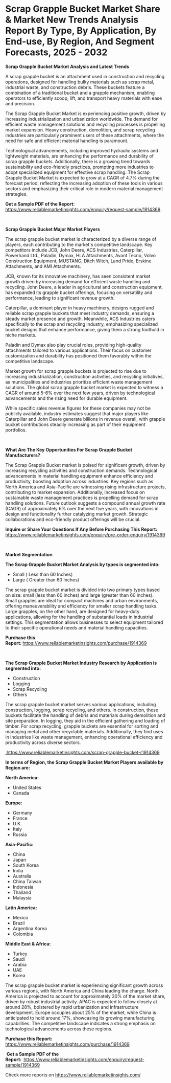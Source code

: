 <p><h1>Scrap Grapple Bucket Market Share & Market New Trends Analysis Report By Type, By Application, By End-use, By Region, And Segment Forecasts, 2025 - 2032</h1></p><p><strong>Scrap Grapple Bucket Market Analysis and Latest Trends</strong></p>
<p><p>A scrap grapple bucket is an attachment used in construction and recycling operations, designed for handling bulky materials such as scrap metal, industrial waste, and construction debris. These buckets feature a combination of a traditional bucket and a grapple mechanism, enabling operators to efficiently scoop, lift, and transport heavy materials with ease and precision. </p><p>The Scrap Grapple Bucket Market is experiencing positive growth, driven by increasing industrialization and urbanization worldwide. The demand for efficient waste management solutions and recycling processes is propelling market expansion. Heavy construction, demolition, and scrap recycling industries are particularly prominent users of these attachments, where the need for safe and efficient material handling is paramount. </p><p>Technological advancements, including improved hydraulic systems and lightweight materials, are enhancing the performance and durability of scrap grapple buckets. Additionally, there is a growing trend towards sustainability and eco-friendly practices, prompting more industries to adopt specialized equipment for effective scrap handling. The Scrap Grapple Bucket Market is expected to grow at a CAGR of 4.7% during the forecast period, reflecting the increasing adoption of these tools in various sectors and emphasizing their critical role in modern material management strategies.</p></p>
<p><strong>Get a Sample PDF of the Report:&nbsp;</strong> <a href="https://www.reliablemarketinsights.com/enquiry/request-sample/1914369?utm_campaign=2580&utm_medium=2&utm_source=Github&utm_content=ia&utm_term=20022025&utm_id=scrap-grapple-bucket">https://www.reliablemarketinsights.com/enquiry/request-sample/1914369</a></p>
<p>&nbsp;</p>
<p><strong>Scrap Grapple Bucket Major Market Players</strong></p>
<p><p>The scrap grapple bucket market is characterized by a diverse range of players, each contributing to the market's competitive landscape. Key competitors include JCB, John Deere, ACS Industries, Caterpillar, Powerhand Ltd., Paladin, Dymax, HLA Attachments, Avant Tecno, Volvo Construction Equipment, MUSTANG, Ditch Witch, Land Pride, Erskine Attachments, and AMI Attachments.</p><p>JCB, known for its innovative machinery, has seen consistent market growth driven by increasing demand for efficient waste handling and recycling. John Deere, a leader in agricultural and construction equipment, has expanded its grapple bucket offerings, focusing on versatility and performance, leading to significant revenue growth.</p><p>Caterpillar, a dominant player in heavy machinery, designs rugged and reliable scrap grapple buckets that meet industry demands, ensuring a steady market presence and growth. Meanwhile, ACS Industries caters specifically to the scrap and recycling industry, emphasizing specialized bucket designs that enhance performance, giving them a strong foothold in niche markets.</p><p>Paladin and Dymax also play crucial roles, providing high-quality attachments tailored to various applications. Their focus on customer customization and durability has positioned them favorably within the competitive landscape.</p><p>Market growth for scrap grapple buckets is projected to rise due to increasing industrialization, construction activities, and recycling initiatives, as municipalities and industries prioritize efficient waste management solutions. The global scrap grapple bucket market is expected to witness a CAGR of around 5-6% over the next few years, driven by technological advancements and the rising need for durable equipment.</p><p>While specific sales revenue figures for these companies may not be publicly available, industry estimates suggest that major players like Caterpillar and John Deere generate billions in revenue overall, with grapple bucket contributions steadily increasing as part of their equipment portfolios.</p></p>
<p>&nbsp;</p>
<p><strong>What Are The Key Opportunities For Scrap Grapple Bucket Manufacturers?</strong></p>
<p><p>The Scrap Grapple Bucket market is poised for significant growth, driven by increasing recycling activities and construction demands. Technological advancements in material handling equipment enhance efficiency and productivity, boosting adoption across industries. Key regions such as North America and Asia-Pacific are witnessing rising infrastructure projects, contributing to market expansion. Additionally, increased focus on sustainable waste management practices is propelling demand for scrap handling solutions. Future outlook suggests a compound annual growth rate (CAGR) of approximately 6% over the next five years, with innovations in design and functionality further catalyzing market growth. Strategic collaborations and eco-friendly product offerings will be crucial.</p></p>
<p><strong>Inquire or Share Your Questions If Any Before Purchasing This Report:</strong> <a href="https://www.reliablemarketinsights.com/enquiry/pre-order-enquiry/1914369?utm_campaign=2580&utm_medium=2&utm_source=Github&utm_content=ia&utm_term=20022025&utm_id=scrap-grapple-bucket">https://www.reliablemarketinsights.com/enquiry/pre-order-enquiry/1914369</a></p>
<p>&nbsp;</p>
<p><strong>Market Segmentation</strong></p>
<p><strong>The Scrap Grapple Bucket Market Analysis by types is segmented into:</strong></p>
<p><ul><li>Small ( Less than 60 Inches)</li><li>Large ( Greater than 60 Inches)</li></ul></p>
<p><p>The scrap grapple bucket market is divided into two primary types based on size: small (less than 60 inches) and large (greater than 60 inches). Small grapples are ideal for compact machines and urban environments, offering maneuverability and efficiency for smaller scrap handling tasks. Large grapples, on the other hand, are designed for heavy-duty applications, allowing for the handling of substantial loads in industrial settings. This segmentation allows businesses to select equipment tailored to their specific operational needs and material handling capacities.</p></p>
<p><strong>Purchase this Report:&nbsp;</strong><a href="https://www.reliablemarketinsights.com/purchase/1914369?utm_campaign=2580&utm_medium=2&utm_source=Github&utm_content=ia&utm_term=20022025&utm_id=scrap-grapple-bucket">https://www.reliablemarketinsights.com/purchase/1914369</a></p>
<p>&nbsp;</p>
<p><strong>The Scrap Grapple Bucket Market Industry Research by Application is segmented into:</strong></p>
<p><ul><li>Construction</li><li>Logging</li><li>Scrap Recycling</li><li>Others</li></ul></p>
<p><p>The scrap grapple bucket market serves various applications, including construction, logging, scrap recycling, and others. In construction, these buckets facilitate the handling of debris and materials during demolition and site preparation. In logging, they aid in the efficient gathering and loading of timber. For scrap recycling, grapple buckets are essential for sorting and managing metal and other recyclable materials. Additionally, they find uses in industries like waste management, enhancing operational efficiency and productivity across diverse sectors.</p></p>
<p><a href="https://www.reliablemarketinsights.com/scrap-grapple-bucket-r1914369?utm_campaign=2580&utm_medium=2&utm_source=Github&utm_content=ia&utm_term=20022025&utm_id=scrap-grapple-bucket">&nbsp;https://www.reliablemarketinsights.com/scrap-grapple-bucket-r1914369</a></p>
<p><strong>In terms of Region, the Scrap Grapple Bucket Market Players available by Region are:</strong></p>
<p>
    <p> <strong> North America: </strong>
        <ul>
            <li>United States</li>
            <li>Canada</li>
        </ul>
        </p> 
    <p> <strong> Europe: </strong>
        <ul>
            <li>Germany</li>
            <li>France</li>
            <li>U.K.</li>
            <li>Italy</li>
            <li>Russia</li>
        </ul>
        </p> 
    <p> <strong> Asia-Pacific: </strong>
        <ul>
            <li>China</li>
            <li>Japan</li>
            <li>South Korea</li>
            <li>India</li>
            <li>Australia</li>
            <li>China Taiwan</li>
            <li>Indonesia</li>
            <li>Thailand</li>
            <li>Malaysia</li>
        </ul>
        </p> 
    <p> <strong> Latin America: </strong>
        <ul>
            <li>Mexico</li>
            <li>Brazil</li>
            <li>Argentina Korea</li>
            <li>Colombia</li>
        </ul>
        </p> 
    <p> <strong> Middle East & Africa: </strong>
        <ul>
            <li>Turkey</li>
            <li>Saudi</li>
            <li>Arabia</li>
            <li>UAE</li>
            <li>Korea</li>
        </ul>
    </p>
    </p>
<p><p>The scrap grapple bucket market is experiencing significant growth across various regions, with North America and China leading the charge. North America is projected to account for approximately 30% of the market share, driven by robust industrial activity. APAC is expected to follow closely at around 28%, bolstered by rapid urbanization and infrastructure development. Europe occupies about 25% of the market, while China is anticipated to hold around 17%, showcasing its growing manufacturing capabilities. The competitive landscape indicates a strong emphasis on technological advancements across these regions.</p></p>
<p><strong>Purchase this Report: </strong><a href="https://www.reliablemarketinsights.com/purchase/1914369?utm_campaign=2580&utm_medium=2&utm_source=Github&utm_content=ia&utm_term=20022025&utm_id=scrap-grapple-bucket">https://www.reliablemarketinsights.com/purchase/1914369</a></p>
<p>&nbsp;<strong>Get a Sample PDF of the Report:&nbsp;&nbsp;</strong><a href="https://www.reliablemarketinsights.com/enquiry/request-sample/1914369?utm_campaign=2580&utm_medium=2&utm_source=Github&utm_content=ia&utm_term=20022025&utm_id=scrap-grapple-bucket">https://www.reliablemarketinsights.com/enquiry/request-sample/1914369</a></p>
<p><strong></strong></p>
<p>Check more reports on <a href="https://www.reliablemarketinsights.com/?utm_campaign=2580&utm_medium=2&utm_source=Github&utm_content=ia&utm_term=20022025&utm_id=scrap-grapple-bucket">https://www.reliablemarketinsights.com/</a></p>